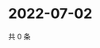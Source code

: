 # 2022-07-02

共 0 条

<!-- BEGIN WEIBO -->
<!-- 最后更新时间 Sat Jul 02 2022 02:20:32 GMT+0800 (China Standard Time) -->

<!-- END WEIBO -->

